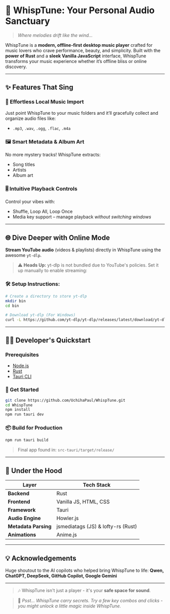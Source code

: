 # 🎵 WhispTune: Your Personal Audio Sanctuary

> *Where melodies drift like the wind...*

WhispTune is a **modern, offline-first desktop music player** crafted for music lovers who crave performance, beauty, and simplicity. Built with the **power of Rust** and a **sleek Vanilla JavaScript** interface, WhispTune transforms your music experience whether it’s offline bliss or online discovery.

---

## ✨ Features That Sing

### 🎼 Effortless Local Music Import
Just point WhispTune to your music folders and it’ll gracefully collect and organize audio files like:
- `.mp3`, `.wav`, `.ogg`, `.flac`, `.m4a`

### 🖼️ Smart Metadata & Album Art
No more mystery tracks! WhispTune extracts:
- Song titles
- Artists
- Album art  

### 🎚️ Intuitive Playback Controls
Control your vibes with:
- Shuffle, Loop All, Loop Once
- Media key support – manage playback *without switching windows*

---

## 🌐 Dive Deeper with Online Mode

**Stream YouTube audio** (videos & playlists) directly in WhispTune using the awesome `yt-dlp`.

> ⚠️ **Heads Up:** yt-dlp is not bundled due to YouTube's policies. Set it up manually to enable streaming:

### 🛠️ Setup Instructions:
```bash
# Create a directory to store yt-dlp
mkdir bin
cd bin

# Download yt-dlp (For Windows)
curl -L https://github.com/yt-dlp/yt-dlp/releases/latest/download/yt-dlp.exe -o yt-dlp
```

---

## 🧑‍💻 Developer's Quickstart

### Prerequisites
- [Node.js](https://nodejs.org/)
- [Rust](https://www.rust-lang.org/)
- [Tauri CLI](https://tauri.app/)

### 🚀 Get Started
```bash
git clone https://github.com/UchihaPaul/WhispTune.git
cd WhispTune
npm install
npm run tauri dev
```

### 📦 Build for Production
```bash
npm run tauri build
```
> Final app found in: `src-tauri/target/release/`

---

## 🧠 Under the Hood

| Layer        | Tech Stack                                     |
|--------------|------------------------------------------------|
| **Backend**  | Rust                                            |
| **Frontend** | Vanilla JS, HTML, CSS                          |
| **Framework**| Tauri                                           |
| **Audio Engine** | Howler.js                                 |
| **Metadata Parsing** | jsmediatags (JS) & lofty-rs (Rust)     |
| **Animations** | Anime.js                                    |

---

## 💡 Acknowledgements

Huge shoutout to the AI copilots who helped bring WhispTune to life:
**Qwen, ChatGPT, DeepSeek, GitHub Copilot, Google Gemini**

---

> 🎶 WhispTune isn't just a player - it's your **safe space for sound**.

> 🥚 *Psst... WhispTune carry secrets. Try a few key combos and clicks - you might unlock a little magic inside WhispTune.*

